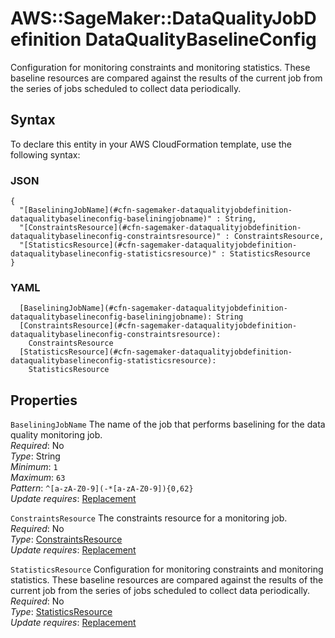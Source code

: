 # AWS::SageMaker::DataQualityJobDefinition DataQualityBaselineConfig<a name="aws-properties-sagemaker-dataqualityjobdefinition-dataqualitybaselineconfig"></a>

Configuration for monitoring constraints and monitoring statistics\. These baseline resources are compared against the results of the current job from the series of jobs scheduled to collect data periodically\.

## Syntax<a name="aws-properties-sagemaker-dataqualityjobdefinition-dataqualitybaselineconfig-syntax"></a>

To declare this entity in your AWS CloudFormation template, use the following syntax:

### JSON<a name="aws-properties-sagemaker-dataqualityjobdefinition-dataqualitybaselineconfig-syntax.json"></a>

```
{
  "[BaseliningJobName](#cfn-sagemaker-dataqualityjobdefinition-dataqualitybaselineconfig-baseliningjobname)" : String,
  "[ConstraintsResource](#cfn-sagemaker-dataqualityjobdefinition-dataqualitybaselineconfig-constraintsresource)" : ConstraintsResource,
  "[StatisticsResource](#cfn-sagemaker-dataqualityjobdefinition-dataqualitybaselineconfig-statisticsresource)" : StatisticsResource
}
```

### YAML<a name="aws-properties-sagemaker-dataqualityjobdefinition-dataqualitybaselineconfig-syntax.yaml"></a>

```
  [BaseliningJobName](#cfn-sagemaker-dataqualityjobdefinition-dataqualitybaselineconfig-baseliningjobname): String
  [ConstraintsResource](#cfn-sagemaker-dataqualityjobdefinition-dataqualitybaselineconfig-constraintsresource): 
    ConstraintsResource
  [StatisticsResource](#cfn-sagemaker-dataqualityjobdefinition-dataqualitybaselineconfig-statisticsresource): 
    StatisticsResource
```

## Properties<a name="aws-properties-sagemaker-dataqualityjobdefinition-dataqualitybaselineconfig-properties"></a>

`BaseliningJobName`  <a name="cfn-sagemaker-dataqualityjobdefinition-dataqualitybaselineconfig-baseliningjobname"></a>
The name of the job that performs baselining for the data quality monitoring job\.  
*Required*: No  
*Type*: String  
*Minimum*: `1`  
*Maximum*: `63`  
*Pattern*: `^[a-zA-Z0-9](-*[a-zA-Z0-9]){0,62}`  
*Update requires*: [Replacement](https://docs.aws.amazon.com/AWSCloudFormation/latest/UserGuide/using-cfn-updating-stacks-update-behaviors.html#update-replacement)

`ConstraintsResource`  <a name="cfn-sagemaker-dataqualityjobdefinition-dataqualitybaselineconfig-constraintsresource"></a>
The constraints resource for a monitoring job\.  
*Required*: No  
*Type*: [ConstraintsResource](aws-properties-sagemaker-dataqualityjobdefinition-constraintsresource.md)  
*Update requires*: [Replacement](https://docs.aws.amazon.com/AWSCloudFormation/latest/UserGuide/using-cfn-updating-stacks-update-behaviors.html#update-replacement)

`StatisticsResource`  <a name="cfn-sagemaker-dataqualityjobdefinition-dataqualitybaselineconfig-statisticsresource"></a>
Configuration for monitoring constraints and monitoring statistics\. These baseline resources are compared against the results of the current job from the series of jobs scheduled to collect data periodically\.  
*Required*: No  
*Type*: [StatisticsResource](aws-properties-sagemaker-dataqualityjobdefinition-statisticsresource.md)  
*Update requires*: [Replacement](https://docs.aws.amazon.com/AWSCloudFormation/latest/UserGuide/using-cfn-updating-stacks-update-behaviors.html#update-replacement)